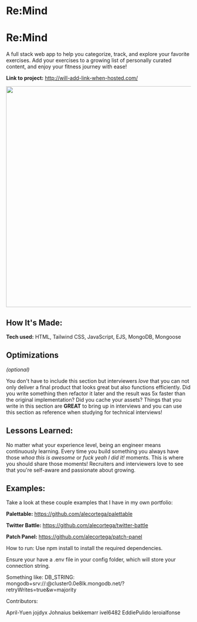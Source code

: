 # Re:Mind

# Re:Mind 
A full stack web app to  help you categorize, track, and explore your favorite exercises. Add your exercises to a growing list of personally curated content, and enjoy your fitness journey with ease!


**Link to project:** http://will-add-link-when-hosted.com/

<!-- ![alt tag](http://placecorgi.com/1200/650) -->

<!-- ![alt tag](https://github.com/leroialfonse/Remind/blob/BrandonCurrent/Untitled%20video.gif) -->
<img src="https://github.com/leroialfonse/Remind/blob/BrandonCurrent/Untitled%20video.gif" width="600" height="600" />

## How It's Made:

**Tech used:** HTML, Tailwind CSS, JavaScript, EJS, MongoDB, Mongoose



## Optimizations
*(optional)*

You don't have to include this section but interviewers *love* that you can not only deliver a final product that looks great but also functions efficiently. Did you write something then refactor it later and the result was 5x faster than the original implementation? Did you cache your assets? Things that you write in this section are **GREAT** to bring up in interviews and you can use this section as reference when studying for technical interviews!

## Lessons Learned:

No matter what your experience level, being an engineer means continuously learning. Every time you build something you always have those *whoa this is awesome* or *fuck yeah I did it!* moments. This is where you should share those moments! Recruiters and interviewers love to see that you're self-aware and passionate about growing.

## Examples:
Take a look at these couple examples that I have in my own portfolio:

**Palettable:** https://github.com/alecortega/palettable

**Twitter Battle:** https://github.com/alecortega/twitter-battle

**Patch Panel:** https://github.com/alecortega/patch-panel




How to run:
Use npm install to install the required dependencies.

Ensure your have a .env file in your config folder, which will store your connection string.

Something like:
DB_STRING: mongodb+srv://<username>:<password>@cluster0.0e8lk.mongodb.net/?retryWrites=true&w=majority

Contributors: 

April-Yuen
jojdyx
Johnaius
bekkemarr
ivel6482
EddiePulido
leroialfonse
    


